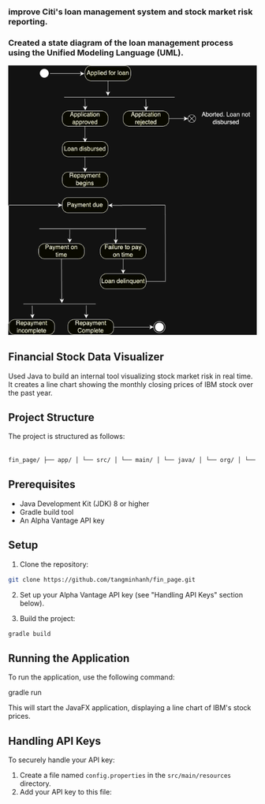 ###  improve Citi's loan management system and stock market risk reporting.
### Created a state diagram of the loan management process using the Unified Modeling Language (UML).
![Result is shown as](result.png)

## Financial Stock Data Visualizer
Used Java to build an internal tool visualizing stock market risk in real time.  It creates a line chart showing the monthly closing prices of IBM stock over the past year.

## Project Structure
The project is structured as follows:
```bash

fin_page/ ├── app/ │ └── src/ │ └── main/ │ └── java/ │ └── org/ │ └── example/ │ └── App.java └── fin_page.code-workspace
```

## Prerequisites

- Java Development Kit (JDK) 8 or higher
- Gradle build tool
- An Alpha Vantage API key

## Setup

1. Clone the repository:
```bash
git clone https://github.com/tangminhanh/fin_page.git
```
2. Set up your Alpha Vantage API key (see "Handling API Keys" section below).

3. Build the project:
```bash
gradle build
```

## Running the Application

To run the application, use the following command:

gradle run


This will start the JavaFX application, displaying a line chart of IBM's stock prices.

## Handling API Keys

To securely handle your API key:

1. Create a file named `config.properties` in the `src/main/resources` directory.
2. Add your API key to this file: